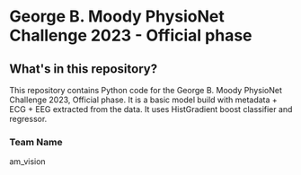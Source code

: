 # George B. Moody PhysioNet Challenge 2023 - Official phase

## What's in this repository?

This repository contains Python code for the George B. Moody PhysioNet Challenge 2023, Official phase. It is  a basic model build with metadata + ECG + EEG extracted from the data. It uses HistGradient boost classifier and regressor. 


### Team Name
am_vision
